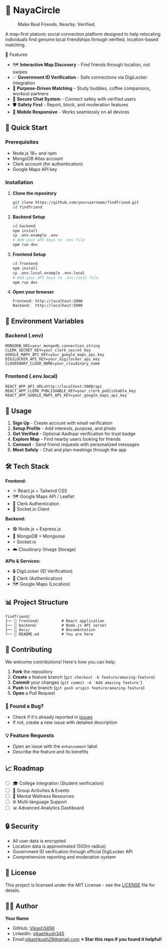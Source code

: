 # 🤝 NayaCircle

> **Make Real Friends. Nearby. Verified.**

A map-first platonic social connection platform designed to help relocating individuals find genuine local friendships through verified, location-based matching.

 🌟 Features
- 🗺️ **Interactive Map Discovery** - Find friends through location, not swipes
- ✅ **Government ID Verification** - Safe connections via DigiLocker integration
- 🎯 **Purpose-Driven Matching** - Study buddies, coffee companions, workout partners
- 💬 **Secure Chat System** - Connect safely with verified users
- 🛡️ **Safety First** - Report, block, and moderation features
- 📱 **Mobile Responsive** - Works seamlessly on all devices

## 🚀 Quick Start

### Prerequisites
- Node.js 18+ and npm
- MongoDB Atlas account
- Clerk account (for authentication)
- Google Maps API key

### Installation

1. **Clone the repository**
   ```bash
   git clone https://github.com/yourusername/findfriend.git
   cd findfriend
   ```

2. **Backend Setup**
   ```bash
   cd backend
   npm install
   cp .env.example .env
   # Add your API keys to .env file
   npm run dev
   ```

3. **Frontend Setup**
   ```bash
   cd frontend
   npm install
   cp .env.local.example .env.local
   # Add your API keys to .env.local file
   npm run dev
   ```

4. **Open your browser**
   ```
   Frontend: http://localhost:3000
   Backend:  http://localhost:5000
   ```

## 🔧 Environment Variables

### Backend (.env)
```env
MONGODB_URI=your_mongodb_connection_string
CLERK_SECRET_KEY=your_clerk_secret_key
GOOGLE_MAPS_API_KEY=your_google_maps_api_key
DIGILOCKER_API_KEY=your_digilocker_api_key
CLOUDINARY_CLOUD_NAME=your_cloudinary_name
```

### Frontend (.env.local)
```env
REACT_APP_API_URL=http://localhost:5000/api
REACT_APP_CLERK_PUBLISHABLE_KEY=your_clerk_publishable_key
REACT_APP_GOOGLE_MAPS_API_KEY=your_google_maps_api_key
```

## 📱 Usage

1. **Sign Up** - Create account with email verification
2. **Setup Profile** - Add interests, purpose, and photo
3. **Get Verified** - Optional Aadhaar verification for trust badge
4. **Explore Map** - Find nearby users looking for friends
5. **Connect** - Send friend requests with personalized messages
6. **Meet Safely** - Chat and plan meetings through the app

## 🛠️ Tech Stack

**Frontend:**
- ⚛️ React.js + Tailwind CSS
- 🗺️ Google Maps API / Leaflet
- 🔐 Clerk Authentication
- 🔌 Socket.io Client

**Backend:**
- 🟢 Node.js + Express.js
- 🍃 MongoDB + Mongoose
- ⚡ Socket.io
- ☁️ Cloudinary (Image Storage)

**APIs & Services:**
- 🔒 DigiLocker (ID Verification)
- 📧 Clerk (Authentication)
- 🗺️ Google Maps (Location)

## 📊 Project Structure

```
findfriend/
├── 📁 frontend/          # React application
├── 📁 backend/           # Node.js API server
├── 📁 docs/              # Documentation
└── 📄 README.md          # You are here
```

## 🤝 Contributing

We welcome contributions! Here's how you can help:

1. **Fork** the repository
2. **Create** a feature branch (`git checkout -b feature/amazing-feature`)
3. **Commit** your changes (`git commit -m 'Add amazing feature'`)
4. **Push** to the branch (`git push origin feature/amazing-feature`)
5. **Open** a Pull Request

### 🐛 Found a Bug?
- Check if it's already reported in [Issues](https://github.com/yourusername/findfriend/issues)
- If not, create a new issue with detailed description

### 💡 Feature Requests
- Open an issue with the `enhancement` label
- Describe the feature and its benefits

## 📈 Roadmap

- [ ] 🎓 College Integration (Student verification)
- [ ] 👥 Group Activities & Events
- [ ] 🧠 Mental Wellness Resources
- [ ] 🌐 Multi-language Support
- [ ] 📊 Advanced Analytics Dashboard

## 🔒 Security

- All user data is encrypted
- Location data is approximated (500m radius)
- Government ID verification through official DigiLocker API
- Comprehensive reporting and moderation system

## 📄 License

This project is licensed under the MIT License - see the [LICENSE](LICENSE) file for details.

## 👨‍💻 Author

**Your Name**
- GitHub: [Vikash3456](https://github.com/Vikash3456)
- LinkedIn: [vikashkush345](https://linkedin.com/in/vikashkush345)
- Email:vikashkush29@gmail.com
**⭐ Star this repo if you found it helpful!**
</div>
